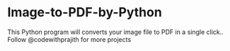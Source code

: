 # Image-to-PDF-by-Python
This Python program will converts your image file to PDF in a single click.. Follow @codewithprajith for more projects 
